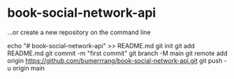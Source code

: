 # book-social-network-api
…or create a new repository on the command line

echo "# book-social-network-api" >> README.md
git init
git add README.md
git commit -m "first commit"
git branch -M main
git remote add origin https://github.com/bumerrrang/book-social-network-api.git
git push -u origin main

